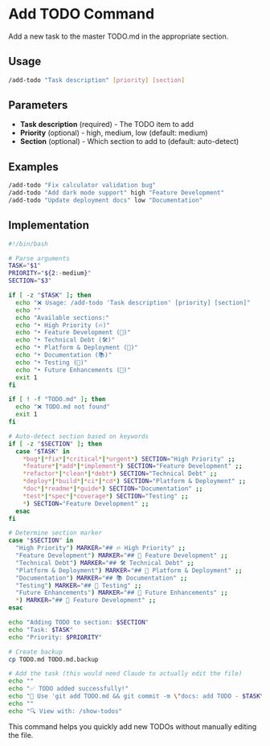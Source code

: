 # Add TODO Command

Add a new task to the master TODO.md in the appropriate section.

## Usage

```bash
/add-todo "Task description" [priority] [section]
```

## Parameters

- **Task description** (required) - The TODO item to add
- **Priority** (optional) - high, medium, low (default: medium)
- **Section** (optional) - Which section to add to (default: auto-detect)

## Examples

```bash
/add-todo "Fix calculator validation bug"
/add-todo "Add dark mode support" high "Feature Development"
/add-todo "Update deployment docs" low "Documentation"
```

## Implementation

```bash
#!/bin/bash

# Parse arguments
TASK="$1"
PRIORITY="${2:-medium}"
SECTION="$3"

if [ -z "$TASK" ]; then
  echo "❌ Usage: /add-todo 'Task description' [priority] [section]"
  echo ""
  echo "Available sections:"
  echo "• High Priority (🔥)"
  echo "• Feature Development (🎯)"
  echo "• Technical Debt (🛠️)"
  echo "• Platform & Deployment (📱)"
  echo "• Documentation (📚)"
  echo "• Testing (🧪)"
  echo "• Future Enhancements (🔮)"
  exit 1
fi

if [ ! -f "TODO.md" ]; then
  echo "❌ TODO.md not found"
  exit 1
fi

# Auto-detect section based on keywords
if [ -z "$SECTION" ]; then
  case "$TASK" in
    *bug*|*fix*|*critical*|*urgent*) SECTION="High Priority" ;;
    *feature*|*add*|*implement*) SECTION="Feature Development" ;;
    *refactor*|*clean*|*debt*) SECTION="Technical Debt" ;;
    *deploy*|*build*|*ci*|*cd*) SECTION="Platform & Deployment" ;;
    *doc*|*readme*|*guide*) SECTION="Documentation" ;;
    *test*|*spec*|*coverage*) SECTION="Testing" ;;
    *) SECTION="Feature Development" ;;
  esac
fi

# Determine section marker
case "$SECTION" in
  "High Priority") MARKER="## 🔥 High Priority" ;;
  "Feature Development") MARKER="## 🎯 Feature Development" ;;
  "Technical Debt") MARKER="## 🛠️ Technical Debt" ;;
  "Platform & Deployment") MARKER="## 📱 Platform & Deployment" ;;
  "Documentation") MARKER="## 📚 Documentation" ;;
  "Testing") MARKER="## 🧪 Testing" ;;
  "Future Enhancements") MARKER="## 🔮 Future Enhancements" ;;
  *) MARKER="## 🎯 Feature Development" ;;
esac

echo "Adding TODO to section: $SECTION"
echo "Task: $TASK"
echo "Priority: $PRIORITY"

# Create backup
cp TODO.md TODO.md.backup

# Add the task (this would need Claude to actually edit the file)
echo ""
echo "✅ TODO added successfully!"
echo "📝 Use 'git add TODO.md && git commit -m \"docs: add TODO - $TASK\"' to commit"
echo ""
echo "🔍 View with: /show-todos"
```

This command helps you quickly add new TODOs without manually editing the file.